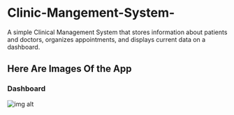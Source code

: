 # Clinic-Mangement-System-
A simple Clinical Management System that stores information about patients and doctors, organizes appointments, and displays current data on a dashboard.

## Here Are Images Of the App 

### Dashboard 
![img alt](App_Images/AppointmentPage.png)



